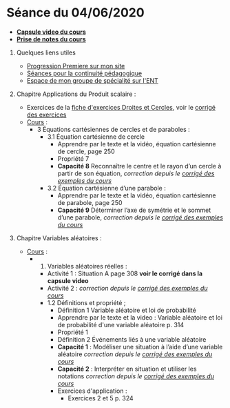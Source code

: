 # Séance du 04/06/2020

* __[Capsule video du cours](https://tube.ac-lyon.fr/videos/watch/691ac7c0-f1f7-4d87-8d1a-99fcefd2a1b3)__
* __[Prise de notes du cours](notes/2020-06-03-Note-16-58.pdf)__

1. Quelques liens utiles 
   * [Progression Premiere sur mon site](http://www.frederic-junier.org/Premiere2020/Progression/Premiere_2020.html)
   * [Séances pour la continuité pédagogique](https://frederic-junier.github.io/Premiere/)
   * [Espace de mon groupe de spécialité sur l'ENT](https://le-parc.ent.auvergnerhonealpes.fr/classes/premiere-specialite-maths/groupejunier/)


2. Chapitre Applications du Produit scalaire : 
   * Exercices de la [fiche d'exercices Droites et Cercles](https://frederic-junier.org/Premiere2020/Cours/Exercices-Droites-Cercles-Web.pdf), voir le [corrigé des exercices](../ApplicationsProduitScalaire/Exos/Corrige-Exos-Droites-Cercles.pdf)
   * [Cours](https://frederic-junier.org/Premiere2020/Cours/PremiereCoursApplicationsProduitScalaire2019V1-prof-Web.pdf)  :
     * 3 Équations cartésiennes de cercles et de paraboles :
       * 3.1 Équation cartésienne de cercle
         * Apprendre par le texte et la vidéo, équation cartésienne de cercle, page 250
         * Propriété 7
         * __Capacité 8__  Reconnaître le centre et le rayon d’un cercle à partir de son équation, _correction depuis le [corrigé des exemples du cours](../ApplicationsProduitScalaire/Cours/Corrige-ApplicationsProduitScalaire-2019.pdf)_  
       * 3.2  Équation cartésienne d’une parabole :
         * Apprendre par le texte et la vidéo, équation cartésienne de parabole, page 250
         * __Capacité 9__  Déterminer l’axe de symétrie et le sommet d’une parabole, _correction depuis le [corrigé des exemples du cours](../ApplicationsProduitScalaire/Cours/Corrige-ApplicationsProduitScalaire-2019.pdf)_  

3. Chapitre Variables aléatoires :
   * [Cours](https://frederic-junier.org/Premiere2020/CoursPremiereCoursVariablesAleatoires-2019V1-Web.pdf) :
     * 1. Variables aléatoires réelles :
        * Activité 1 : Situation A page 308 __voir le corrigé dans la capsule video__
        * Activité 2 : _correction depuis le [corrigé des exemples du cours](../VariablesAleatoires/Cours/Corrige-VariablesAleatoires-2019.pdf)_
        * 1.2 Définitions et propriété ;
          * Définition 1 Variable aléatoire et loi de probabilité 
          * Apprendre par le texte et la video : Variable aléatoire et loi de probabilité d'une variable aléatoire p. 314
          * Propriété 1
          * Définition 2 Événements liés à une variable aléatoire
          * __Capacité 1__ :  Modéliser une situation à l’aide d’une variable aléatoire _correction depuis le [corrigé des exemples du cours](../VariablesAleatoires/Cours/Corrige-VariablesAleatoires-2019.pdf)_
          * __Capacité 2__ :  Interpréter en situation et utiliser les notations _correction depuis le [corrigé des exemples du cours](../VariablesAleatoires/Cours/Corrige-VariablesAleatoires-2019.pdf)_
          * Exercices d'application : 
            * Exercices 2 et 5 p. 324